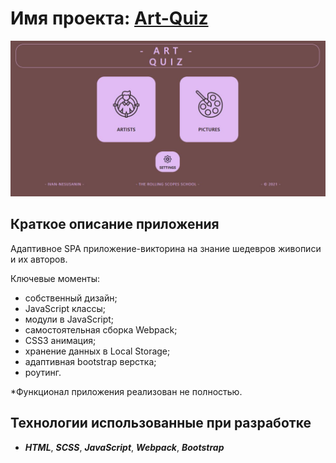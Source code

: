 Имя проекта: [Art-Quiz](https://art-victorina.netlify.app)
=======
![Screen Main Page](https://github.com/ivan-nesusanin/rsschool-cv/blob/cv-html-css/Assets/art-quiz.JPG?raw=true)

## Краткое описание приложения
Адаптивное SPA приложение-викторина на знание шедевров живописи и их авторов.

Ключевые моменты:
- собственный дизайн;
- JavaScript классы;
- модули в JavaScript;
- самостоятельная сборка Webpack;
- CSS3 анимация;
- хранение данных в Local Storage;
- адаптивная bootstrap верстка;
- роутинг.

*Функционал приложения реализован не полностью.

## Технологии использованные при разработке
- ***HTML***, ***SCSS***, ***JavaScript***, ***Webpack***, ***Bootstrap***

